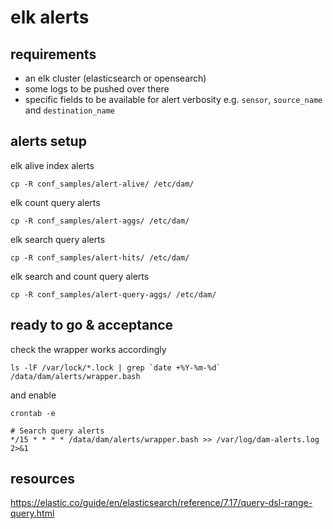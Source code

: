 # elk alerts

## requirements

- an elk cluster (elasticsearch or opensearch)
- some logs to be pushed over there
- specific fields to be available for alert verbosity e.g. `sensor`, `source_name` and `destination_name`

## alerts setup

elk alive index alerts

    cp -R conf_samples/alert-alive/ /etc/dam/

elk count query alerts

    cp -R conf_samples/alert-aggs/ /etc/dam/

elk search query alerts

	cp -R conf_samples/alert-hits/ /etc/dam/

elk search and count query alerts

    cp -R conf_samples/alert-query-aggs/ /etc/dam/

## ready to go & acceptance

check the wrapper works accordingly

	ls -lF /var/lock/*.lock | grep `date +%Y-%m-%d`
    /data/dam/alerts/wrapper.bash

and enable

```
crontab -e

# Search query alerts
*/15 * * * * /data/dam/alerts/wrapper.bash >> /var/log/dam-alerts.log 2>&1
```

## resources

https://elastic.co/guide/en/elasticsearch/reference/7.17/query-dsl-range-query.html

